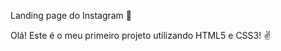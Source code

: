 Landing page do Instagram :page_facing_up:

Olá! Este é o meu primeiro projeto utilizando HTML5 e CSS3! :v: